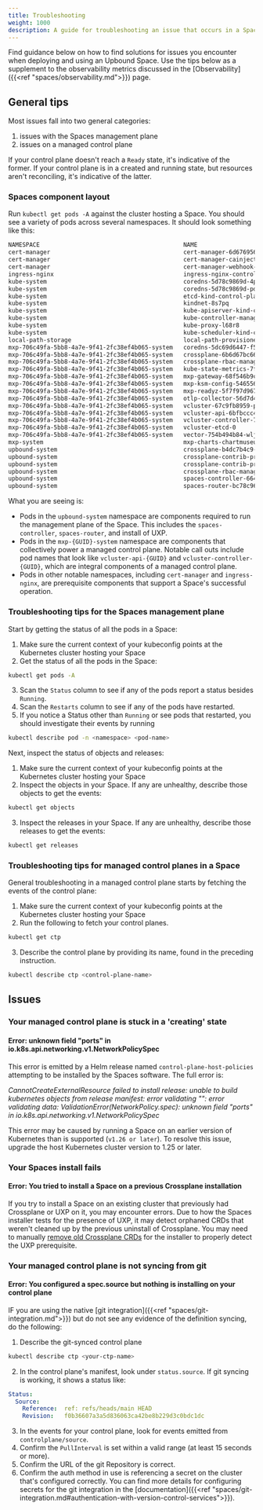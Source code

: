 ```yaml
---
title: Troubleshooting
weight: 1000
description: A guide for troubleshooting an issue that occurs in a Space
---
```


Find guidance below on how to find solutions for issues you encounter when deploying and using an Upbound Space. Use the tips below as a supplement to the observability metrics discussed in the [Observability]({{<ref "spaces/observability.md">}}) page.

## General tips

Most issues fall into two general categories:

1. issues with the Spaces management plane
2. issues on a managed control plane

If your control plane doesn't reach a `Ready` state, it's indicative of the former. If your control plane is in a created and running state, but resources aren't reconciling, it's indicative of the latter.

### Spaces component layout

Run `kubectl get pods -A` against the cluster hosting a Space. You should see a variety of pods across several namespaces. It should look something like this:

```bash
NAMESPACE                                         NAME                                                              READY   STATUS    RESTARTS      AGE
cert-manager                                      cert-manager-6d6769565c-mc5df                                     1/1     Running   0             25m
cert-manager                                      cert-manager-cainjector-744bb89575-nw4fg                          1/1     Running   0             25m
cert-manager                                      cert-manager-webhook-759d6dcbf7-ps4mq                             1/1     Running   0             25m
ingress-nginx                                     ingress-nginx-controller-7f8ccfccc6-6szlp                         1/1     Running   0             25m
kube-system                                       coredns-5d78c9869d-4p477                                          1/1     Running   0             26m
kube-system                                       coredns-5d78c9869d-pdxt6                                          1/1     Running   0             26m
kube-system                                       etcd-kind-control-plane                                           1/1     Running   0             26m
kube-system                                       kindnet-8s7pq                                                     1/1     Running   0             26m
kube-system                                       kube-apiserver-kind-control-plane                                 1/1     Running   0             26m
kube-system                                       kube-controller-manager-kind-control-plane                        1/1     Running   0             26m
kube-system                                       kube-proxy-l68r8                                                  1/1     Running   0             26m
kube-system                                       kube-scheduler-kind-control-plane                                 1/1     Running   0             26m
local-path-storage                                local-path-provisioner-6bc4bddd6b-qsdjt                           1/1     Running   0             26m
mxp-706c49fa-5bb8-4a7e-9f41-2fc38ef4b065-system   coredns-5dc69d6447-f56rh-x-kube-system-x-vcluster                 1/1     Running   0             21m
mxp-706c49fa-5bb8-4a7e-9f41-2fc38ef4b065-system   crossplane-6b6d67bc66-6b8nx-x-upbound-system-x-vcluster           1/1     Running   0             20m
mxp-706c49fa-5bb8-4a7e-9f41-2fc38ef4b065-system   crossplane-rbac-manager-78f6fc7cb4-pjkhc-x-upbound-s-12253c3c4e   1/1     Running   0             20m
mxp-706c49fa-5bb8-4a7e-9f41-2fc38ef4b065-system   kube-state-metrics-7f8f4dcc5b-8p8c4                               1/1     Running   0             22m
mxp-706c49fa-5bb8-4a7e-9f41-2fc38ef4b065-system   mxp-gateway-68f546b9c8-xnz5j-x-upbound-system-x-vcluster          1/1     Running   0             20m
mxp-706c49fa-5bb8-4a7e-9f41-2fc38ef4b065-system   mxp-ksm-config-54655667bb-hv9br                                   1/1     Running   0             22m
mxp-706c49fa-5bb8-4a7e-9f41-2fc38ef4b065-system   mxp-readyz-5f7f97d967-b98bw                                       1/1     Running   0             22m
mxp-706c49fa-5bb8-4a7e-9f41-2fc38ef4b065-system   otlp-collector-56d7d46c8d-g5sh5-x-upbound-system-x-vcluster       1/1     Running   0             20m
mxp-706c49fa-5bb8-4a7e-9f41-2fc38ef4b065-system   vcluster-67c9fb8959-ppb2m                                         1/1     Running   0             22m
mxp-706c49fa-5bb8-4a7e-9f41-2fc38ef4b065-system   vcluster-api-6bfbccc49d-ffgpj                                     1/1     Running   0             22m
mxp-706c49fa-5bb8-4a7e-9f41-2fc38ef4b065-system   vcluster-controller-7cc6855656-8c46b                              1/1     Running   0             22m
mxp-706c49fa-5bb8-4a7e-9f41-2fc38ef4b065-system   vcluster-etcd-0                                                   1/1     Running   0             22m
mxp-706c49fa-5bb8-4a7e-9f41-2fc38ef4b065-system   vector-754b494b84-wljw4                                           1/1     Running   0             22m
mxp-system                                        mxp-charts-chartmuseum-7587f77558-8tltb                           1/1     Running   0             23m
upbound-system                                    crossplane-b4dc7b4c9-6hjh5                                        1/1     Running   0             25m
upbound-system                                    crossplane-contrib-provider-helm-ce18dd03e6e4-7945d8985-4gcwr     1/1     Running   0             24m
upbound-system                                    crossplane-contrib-provider-kubernetes-1f1e32c1957d-577756gs2x4   1/1     Running   0             24m
upbound-system                                    crossplane-rbac-manager-d8cb49cbc-gbvvf                           1/1     Running   0             25m
upbound-system                                    spaces-controller-6647677cf9-5zl5q                                1/1     Running   0             24m
upbound-system                                    spaces-router-bc78c96d7-kzts2                                     2/2     Running   0             24m
```

What you are seeing is:

- Pods in the `upbound-system` namespace are components required to run the management plane of the Space. This includes the `spaces-controller`, `spaces-router`, and install of UXP.
- Pods in the `mxp-{GUID}-system` namespace are components that collectively power a managed control plane. Notable call outs include pod names that look like `vcluster-api-{GUID}` and `vcluster-controller-{GUID}`, which are integral components of a managed control plane.
- Pods in other notable namespaces, including `cert-manager` and `ingress-nginx`, are prerequisite components that support a Space's successful operation.



### Troubleshooting tips for the Spaces management plane

Start by getting the status of all the pods in a Space:

1. Make sure the current context of your kubeconfig points at the Kubernetes cluster hosting your Space
2. Get the status of all the pods in the Space:
```bash
kubectl get pods -A
```
3. Scan the `Status` column to see if any of the pods report a status besides `Running`.
4. Scan the `Restarts` column to see if any of the pods have restarted.
5. If you notice a Status other than `Running` or see pods that restarted, you should investigate their events by running 
```bash
kubectl describe pod -n <namespace> <pod-name>
```

Next, inspect the status of objects and releases:

1. Make sure the current context of your kubeconfig points at the Kubernetes cluster hosting your Space
2. Inspect the objects in your Space. If any are unhealthy, describe those objects to get the events:
```bash
kubectl get objects
```
3. Inspect the releases in your Space. If any are unhealthy, describe those releases to get the events:
```bash
kubectl get releases
```

### Troubleshooting tips for managed control planes in a Space

General troubleshooting in a managed control plane starts by fetching the events of the control plane:

1. Make sure the current context of your kubeconfig points at the Kubernetes cluster hosting your Space
2. Run the following to fetch your control planes.
```bash
kubectl get ctp
```
3. Describe the control plane by providing its name, found in the preceding instruction.
```bash
kubectl describe ctp <control-plane-name>
```

## Issues

<!-- vale off -->
### Your managed control plane is stuck in a 'creating' state

#### Error: unknown field "ports" in io.k8s.api.networking.v1.NetworkPolicySpec

This error is emitted by a Helm release named `control-plane-host-policies` attempting to be installed by the Spaces software. The full error is:

_CannotCreateExternalResource failed to install release: unable to build kubernetes objects from release manifest: error validating "": error validating data: ValidationError(NetworkPolicy.spec): unknown field "ports" in io.k8s.api.networking.v1.NetworkPolicySpec_

This error may be caused by running a Space on an earlier version of Kubernetes than is supported (`v1.26 or later`). To resolve this issue, upgrade the host Kubernetes cluster version to 1.25 or later.

### Your Spaces install fails

#### Error: You tried to install a Space on a previous Crossplane installation

If you try to install a Space on an existing cluster that previously had Crossplane or UXP on it, you may encounter errors. Due to how the Spaces installer tests for the presence of UXP, it may detect orphaned CRDs that weren't cleaned up by the previous uninstall of Crossplane. You may need to manually [remove old Crossplane CRDs](https://docs.crossplane.io/latest/software/uninstall/) for the installer to properly detect the UXP prerequisite.

### Your managed control plane is not syncing from git

#### Error: You configured a spec.source but nothing is installing on your control plane

IF you are using the native [git integration]({{<ref "spaces/git-integration.md">}}) but do not see any evidence of the definition syncing, do the following:

1. Describe the git-synced control plane
```bash
kubectl describe ctp <your-ctp-name>
```
2. In the control plane's manifest, look under `status.source`. If git syncing is working, it shows a status like:
```yaml
Status:
  Source:
    Reference:  ref: refs/heads/main HEAD
    Revision:   f0b36607a3a5d836063ca42be8b229d3c0bdc1dc
```
3. In the events for your control plane, look for events emitted from `controlplane/source`.
4. Confirm the `PullInterval` is set within a valid range (at least 15 seconds or more).
5. Confirm the URL of the git Repository is correct.
6. Confirm the auth method in use is referencing a secret on the cluster that's configured correctly. You can find more details for configuring secrets for the git integration in the [documentation]({{<ref "spaces/git-integration.md#authentication-with-version-control-services">}}).

<!-- vale on -->